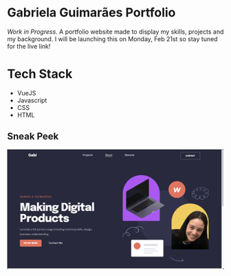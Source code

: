 # Gabriela Guimarães Portfolio

_Work in Progress_. A portfolio website made to display my skills, projects and my background. I will be launching this on Monday, Feb 21st so stay tuned for the live link!

# Tech Stack
- VueJS
- Javascript
- CSS
- HTML

## Sneak Peek

!["screenshot description"](https://github.com/gabigf/portfolio/blob/master/public/screenshots/sneak-peek.png)
